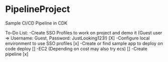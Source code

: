 # PipelineProject
 Sample CI/CD Pipeline in CDK

To-Do List:
-Create SSO Profiles to work on project and demo it (Guest user => Username: Guest, Password: JustLooking123!) [X]
-Configure local environment to use SSO profiles [x]
-Create or find sample app to deploy on code deploy []
    -EC2 (Depending on cost may also try ecs) []
-Create pipeline [x]